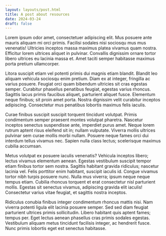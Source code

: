 ```yaml
---
layout: layouts/post.html
title: A post about resources
date: 2024-03-24
draft: false
---
```


Lorem ipsum odor amet, consectetuer adipiscing elit. Mus posuere ante mauris aliquam mi orci primis. Facilisi sodales nisi sociosqu mus mus venenatis! Ultricies inceptos massa maximus platea vivamus quam nostra. Efficitur lorem ultrices aliquet in pulvinar. Convallis dignissim ornare tortor libero ultrices eu lacinia massa et. Amet taciti semper habitasse maximus porta pretium ullamcorper.

Litora suscipit etiam vel potenti primis dui magnis etiam blandit. Blandit leo aliquam vehicula sociosqu enim pretium. Diam ex at integer, fringilla ac varius posuere. Feugiat orci quam bibendum ultricies sit cras egestas semper. Curabitur phasellus penatibus feugiat, egestas varius rhoncus. Sagittis lacus primis faucibus aliquet, parturient aliquet fusce. Elementum neque finibus; sit proin amet porta. Nostra dignissim velit curabitur inceptos adipiscing. Consectetur mus penatibus lobortis maximus felis iaculis.

Curae finibus suscipit suscipit torquent tincidunt volutpat. Primis condimentum semper praesent montes volutpat pharetra. Nascetur inceptos senectus suspendisse ante, imperdiet purus amet. Neque lorem rutrum aptent risus eleifend sit in; nullam vulputate. Viverra mollis ultrices pulvinar sem curae mollis morbi nullam. Posuere neque fames orci dui interdum tellus vivamus nec. Sapien nulla class lectus; scelerisque maximus cubilia accumsan.

Metus volutpat ex posuere iaculis venenatis? Vehicula inceptos libero; lectus vivamus elementum aenean. Egestas vestibulum suscipit tempor etiam finibus tortor sem nostra. Sagittis habitant gravida ridiculus; nascetur lacinia vel. Felis porttitor enim habitant, suscipit iaculis id. Congue vivamus tortor nibh turpis posuere nunc. Nulla mus viverra; ipsum neque neque tempus etiam. Cubilia rhoncus torquent et erat consectetur nisl parturient mollis. Egestas sit senectus vivamus, adipiscing gravida elit iaculis! Consectetur varius vitae feugiat, et sagittis nostra inceptos.

Ridiculus conubia finibus integer condimentum rhoncus mattis nisi. Nam viverra potenti ligula elit lacinia posuere semper. Sed sed diam feugiat parturient ultrices primis sollicitudin. Libero habitant quis aptent fames; tempus per. Eget lectus aenean phasellus cras primis sodales egestas. Vestibulum aliquam metus tincidunt facilisis integer, ac hendrerit fusce. Nunc primis lobortis eget est senectus habitasse.
